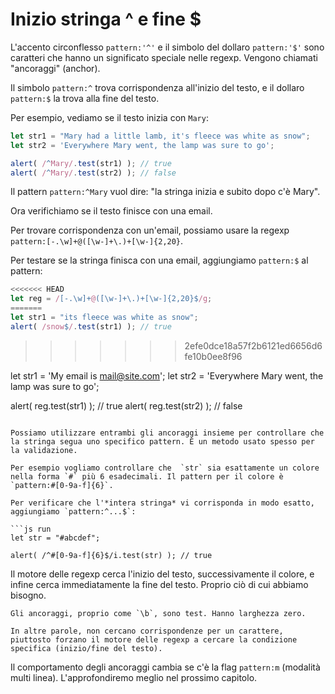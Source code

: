 # Inizio stringa ^ e fine $

L'accento circonflesso  `pattern:'^'` e il simbolo del dollaro `pattern:'$'` sono caratteri che hanno un significato speciale nelle regexp. Vengono chiamati "ancoraggi" (anchor).

Il simbolo `pattern:^` trova corrispondenza all'inizio del testo, e il dollaro `pattern:$` la trova alla fine del testo.

Per esempio, vediamo se il testo inizia con `Mary`:

```js run
let str1 = "Mary had a little lamb, it's fleece was white as snow";
let str2 = 'Everywhere Mary went, the lamp was sure to go';

alert( /^Mary/.test(str1) ); // true
alert( /^Mary/.test(str2) ); // false
```

Il pattern `pattern:^Mary` vuol dire: "la stringa inizia e subito dopo c'è Mary".

Ora verifichiamo se il testo finisce con una email.

Per trovare corrispondenza con un'email, possiamo usare la regexp `pattern:[-.\w]+@([\w-]+\.)+[\w-]{2,20}`.

Per testare se la stringa finisca con una email, aggiungiamo `pattern:$` al pattern:

```js run
<<<<<<< HEAD
let reg = /[-.\w]+@([\w-]+\.)+[\w-]{2,20}$/g;
=======
let str1 = "its fleece was white as snow";
alert( /snow$/.test(str1) ); // true
```
>>>>>>> 2efe0dce18a57f2b6121ed6656d6fe10b0ee8f96

let str1 = 'My email is mail@site.com';
let str2 = 'Everywhere Mary went, the lamp was sure to go';

alert( reg.test(str1) ); // true
alert( reg.test(str2) ); // false
```

Possiamo utilizzare entrambi gli ancoraggi insieme per controllare che la stringa segua uno specifico pattern. È un metodo usato spesso per la validazione.

Per esempio vogliamo controllare che  `str` sia esattamente un colore nella forma `#` più 6 esadecimali. Il pattern per il colore è `pattern:#[0-9a-f]{6}`.

Per verificare che l'*intera stringa* vi corrisponda in modo esatto, aggiungiamo `pattern:^...$`:

```js run
let str = "#abcdef";

alert( /^#[0-9a-f]{6}$/i.test(str) ); // true
```

Il motore delle regexp cerca l'inizio del testo, successivamente il colore, e infine cerca immediatamente la fine del testo. Proprio ciò di cui abbiamo bisogno.

```smart header="Gli ancoraggi hanno lunghezza zero"
Gli ancoraggi, proprio come `\b`, sono test. Hanno larghezza zero.

In altre parole, non cercano corrispondenze per un carattere, piuttosto forzano il motore delle regexp a cercare la condizione specifica (inizio/fine del testo).
```

Il comportamento degli ancoraggi cambia se c'è la flag `pattern:m` (modalità multi linea). L'approfondiremo meglio nel prossimo capitolo.
